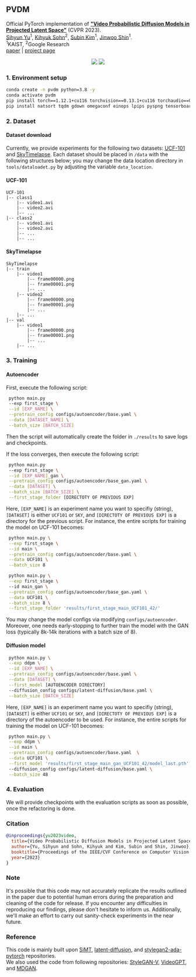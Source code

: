 ## PVDM

Official PyTorch implementation of **["Video Probabilistic Diffusion Models in Projected Latent Space"](https://arxiv.org/abs/2302.07685)** (CVPR 2023).   
[Sihyun Yu](https://sihyun.me/)<sup>1</sup>, 
[Kihyuk Sohn](https://sites.google.com/site/kihyuksml/)<sup>2</sup>, 
[Subin Kim](https://subin-kim-cv.github.io/)<sup>1</sup>, 
[Jinwoo Shin](https://alinlab.kaist.ac.kr/shin.html)<sup>1</sup>.  
<sup>1</sup>KAIST, <sup>2</sup>Google Research  
[paper](https://arxiv.org/abs/2302.07685) | [project page](https://sihyun.me/PVDM/)

<p align="center">
    <img src=assets/ucf101_long.gif> 
    <img src=assets/sky_long.gif> 
</p>

### 1. Environment setup
```bash
conda create -n pvdm python=3.8 -y
conda activate pvdm
pip install torch==1.12.1+cu116 torchvision==0.13.1+cu116 torchaudio==0.12.1 --extra-index-url https://download.pytorch.org/whl/cu116
pip install natsort tqdm gdown omegaconf einops lpips pyspng tensorboard imageio av moviepy
```

### 2. Dataset 

#### Dataset download
Currently, we provide experiments for the following two datasets: [UCF-101](https://www.crcv.ucf.edu/data/UCF101.php) and [SkyTimelapse](https://github.com/weixiong-ur/mdgan). Each dataset should be placed in `/data` with the following structures below; you may change the data location directory in `tools/dataloadet.py` by adjusting the variable `data_location`.

#### UCF-101
```
UCF-101
|-- class1
    |-- video1.avi
    |-- video2.avi
    |-- ...
|-- class2
    |-- video1.avi
    |-- video2.avi
    |-- ...
    |-- ...
```

#### SkyTimelapse
```
SkyTimelapse
|-- train
    |-- video1
        |-- frame00000.png
        |-- frame00001.png
        |-- ...
    |-- video2
        |-- frame00000.png
        |-- frame00001.png
        |-- ...
    |-- ...
|-- val
    |-- video1
        |-- frame00000.png
        |-- frame00001.png
        |-- ...
    |-- ...
```

### 3. Training

#### Autoencoder

First, execute the following script:
```bash
 python main.py 
 --exp first_stage \
 --id [EXP_NAME] \
 --pretrain_config configs/autoencoder/base.yaml \
 --data [DATASET_NAME] \
 --batch_size [BATCH_SIZE]
```
Then the script will automatically create the folder in `./results` to save logs and checkpoints.

If the loss converges, then execute the following script:
```bash
 python main.py 
 --exp first_stage \
 --id [EXP_NAME]_gan \
 --pretrain_config configs/autoencoder/base_gan.yaml \
 --data [DATASET] \
 --batch_size [BATCH_SIZE] \
 --first_stage_folder [DIRECTOTY OF PREVIOUS EXP]
```

Here, `[EXP_NAME]` is an experiment name you want to specifiy (string), `[DATASET]` is either `UCF101` or `SKY`, and `[DIRECTOTY OF PREVIOUS EXP]` is a directory for the previous script. For instance, the entire scripts for training the model on UCF-101 becomes: 
```bash
 python main.py \
 --exp first_stage \
 --id main \
 --pretrain_config configs/autoencoder/base.yaml \
 --data UCF101 \
 --batch_size 8

 python main.py \
 --exp first_stage \ 
 --id main_gan \
 --pretrain_config configs/autoencoder/base_gan.yaml \
 --data UCF101 \
 --batch_size 8 \
 --first_stage_folder 'results/first_stage_main_UCF101_42/'
```

You may change the model configs via modifying `configs/autoencoder`. Moreover, one needs early-stopping to further train the model with the GAN loss (typically 8k-14k iterations with a batch size of 8).

#### Diffusion model

```bash
 python main.py \
 --exp ddpm \
 --id [EXP_NAME] \
 --pretrain_config configs/autoencoder/base.yaml \
 --data [DATASET] \
 --first_model [AUTOENCODER DIRECTORY] 
 --diffusion_config configs/latent-diffusion/base.yaml \
 --batch_size [BATCH_SIZE]
```

Here, `[EXP_NAME]` is an experiment name you want to specifiy (string), `[DATASET]` is either `UCF101` or `SKY`, and `[DIRECTOTY OF PREVIOUS EXP]` is a directory of the autoencoder to be used. For instance, the entire scripts for training the model on UCF-101 becomes: 
```bash
 python main.py \
 --exp ddpm \
 --id main \
 --pretrain_config configs/autoencoder/base.yaml  \
 --data UCF101 \
 --first_model 'results/first_stage_main_gan_UCF101_42/model_last.pth'  
 --diffusion_config configs/latent-diffusion/base.yaml \
 --batch_size 48
```

### 4. Evaluation
We will provide checkpoints with the evaluation scripts as soon as possible, once the refactoring is done.

### Citation
```bibtex
@inproceedings{yu2023video,
  title={Video Probabilistic Diffusion Models in Projected Latent Space},
  author={Yu, Sihyun and Sohn, Kihyuk and Kim, Subin and Shin, Jinwoo},
  booktitle={Proceedings of the IEEE/CVF Conference on Computer Vision and Pattern Recognition},
  year={2023}
}
```

### Note

It's possible that this code may not accurately replicate the results outlined in the paper due to potential human errors during the preparation and cleaning of the code for release. If you encounter any difficulties in reproducing our findings, please don't hesitate to inform us. Additionally, we'll make an effort to carry out sanity-check experiments in the near future.

### Reference
This code is mainly built upon [SiMT](https://github.com/jihoontack/simt), [latent-diffusion](https://github.com/CompVis/latent-diffusionn), and [stylegan2-ada-pytorch](https://github.com/NVlabs/stylegan2-ada-pytorch) repositories.\
We also used the code from following repositories: [StyleGAN-V](https://github.com/universome/stylegan-v), [VideoGPT](https://github.com/wilson1yan/VideoGPT), and [MDGAN](https://github.com/weixiong-ur/mdgan).


